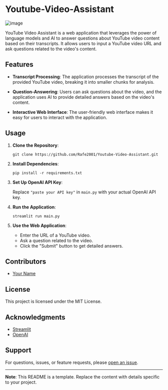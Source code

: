 # Youtube-Video-Assistant

![image](https://github.com/Rafe2001/Youtube-Video-Assistant/assets/108533597/21c486e8-fd9a-4e4c-a2e3-1d4afad38bb0)

YouTube Video Assistant is a web application that leverages the power of language models and AI to answer questions about YouTube video content based on their transcripts. It allows users to input a YouTube video URL and ask questions related to the video's content.

## Features

- **Transcript Processing**: The application processes the transcript of the provided YouTube video, breaking it into smaller chunks for analysis.

- **Question-Answering**: Users can ask questions about the video, and the application uses AI to provide detailed answers based on the video's content.

- **Interactive Web Interface**: The user-friendly web interface makes it easy for users to interact with the application.

## Usage

1. **Clone the Repository**:

   ```shell
   git clone https://github.com/Rafe2001/Youtube-Video-Assistant.git
   ```

2. **Install Dependencies**:

   ```shell
   pip install -r requirements.txt
   ```

3. **Set Up OpenAI API Key**:

   Replace `"paste your API key"` in `main.py` with your actual OpenAI API key.

4. **Run the Application**:

   ```shell
   streamlit run main.py
   ```

5. **Use the Web Application**:

   - Enter the URL of a YouTube video.
   - Ask a question related to the video.
   - Click the "Submit" button to get detailed answers.


## Contributors

- [Your Name](https://github.com/Rafe2001)

## License

This project is licensed under the MIT License.

## Acknowledgments

- [Streamlit](https://streamlit.io/)
- [OpenAI](https://openai.com/)

## Support

For questions, issues, or feature requests, please [open an issue](https://github.com/Rafe2001/youtube-video-assistant/issues).

---

**Note**: This README is a template. Replace the content with details specific to your project.

```

